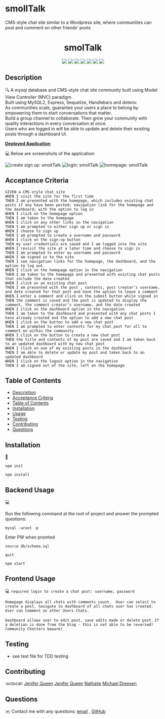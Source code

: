 # smollTalk
CMS-style chat site similar to a Wordpress site, where communities can post and comment on other friends’ posts

<h1 align="center">smolTalk</h1>
  
<p align="center">
    <img src="https://img.shields.io/badge/javascript-yellow" />
    <img src="https://img.shields.io/badge/express-orange" />
    <img src="https://img.shields.io/badge/sequelize-purple"  />
    <img src="https://img.shields.io/badge/handlebars-red"  />
    <img src="https://img.shields.io/badge/mySQL-blue"  />
    <img src="https://img.shields.io/badge/dotenv-green" />
    <img src="https://img.shields.io/badge/license-MIT-black.svg" />
</p>
   
## Description

🔍 A mysql database and CMS-style chat site community built using Model View Controller (MVC) paradigm. 
  <br>Built using MySQL2, Express, Sequelize, Handlebars and dotenv. <br>
   As communities scale, guarantee your users a place to belong by empowering them to start conversations that matter. <br>
   Build a group channel to collaborate. Then grow your community with quality interactions in every conversation at once.<br>
   Users who are logged in will be able to update and delete their existing posts through a dashboard UI.

**[Deployed Application](https://_)**
  
💻 Below are screenshots of the application:
  
![create sign up: smollTalk](./public/stylesheets/images/create_acct.png)
![login: smollTalk](./public/stylesheets/images/login.png)
![homepage: smollTalk](./public/stylesheets/images/homepage.png)


## Acceptance Criteria

```
GIVEN a CMS-style chat site
WHEN I visit the site for the first time
THEN I am presented with the homepage, which includes existing chat posts if any have been posted; navigation link for the homepage and the dashboard; with the option to log in
WHEN I click on the homepage option
THEN I am taken to the homepage
WHEN I click on any other links in the navigation
THEN I am prompted to either sign up or sign in
WHEN I choose to sign up
THEN I am prompted to create a username and password
WHEN I click on the sign-up button
THEN my user credentials are saved and I am logged into the site
WHEN I revisit the site at a later time and choose to sign in
THEN I am prompted to enter my username and password
WHEN I am signed in to the site
THEN I see navigation links for the homepage, the dashboard, and the option to log out
WHEN I click on the homepage option in the navigation
THEN I am taken to the homepage and presented with existing chat posts that include the date created
WHEN I click on an existing chat post
THEN I am presented with the post , contents, post creator’s username, and date created for that post and have the option to leave a comment
WHEN I enter a comment and click on the submit button while signed in
THEN the comment is saved and the post is updated to display the comment, the comment creator’s username, and the date created
WHEN I click on the dashboard option in the navigation
THEN I am taken to the dashboard and presented with any chat posts I have already created and the option to add a new chat post
WHEN I click on the button to add a new chat post
THEN I am prompted to enter contents for my chat post for all to comment on within the community
WHEN I click on the button to create a new chat post
THEN the title and contents of my post are saved and I am taken back to an updated dashboard with my new chat post
WHEN I click on one of my existing posts in the dashboard
THEN I am able to delete or update my post and taken back to an updated dashboard
WHEN I click on the logout option in the navigation
THEN I am signed out of the site, left on the homepage
```
   
## Table of Contents
- [Description](#description)
- [Acceptance Criteria](#acceptance-criteria)
- [Table of Contents](#table-of-contents)
- [Installation](#installation)
- [Usage](#usage)
- [Testing](#testing)
- [Contributing](#contributing)
- [Questions](#questions)

## Installation
💾   
  
`npm init`

`npm install`
  
## Backend Usage
💻   
  
Run the following command at the root of  project and answer the prompted questions:

`mysql -uroot -p`

Enter PW when promted

`source db/schema.sql`

`quit`

`npm start`

## Frontend Usage
💻 
`required login to create a chat post: username, password`

`Homepage displays all chats with comments count.  User can select to create a post, navigate to dashboard of all chats user has created.  User can Comment on other Users Chats. `

`Dashboard allows user to edit post, save edits made or delete post.`
`If a deletion is done from the blog - this is not able to be reversed! Community Chatters beware!`

## Testing
* see test file for TDD testing

## Contributing
:octocat: [Jenifer Queen](https://github.com/queen-stack)
[Jenifer Queen](https://github.com/queen-stack)
[Nathalie](https://github.com/natswatch)
[Michael Dreesen](https://github.com/mdreesen)

## Questions
✉️ Contact me with any questions: [email](mailto:jenf_queen@yahoo.com) , [GitHub](https://github.com/queen-stack)<br/>


